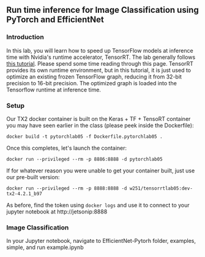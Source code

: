 ## Run time inference for Image Classification using PyTorch and EfficientNet

### Introduction
In this  lab, you will learn how to speed up TensorFlow models at inference time with Nvidia's runtime accelerator, TensorRT.  The lab generally follows 
[this tutorial](https://github.com/NVIDIA-AI-IOT/tf_trt_models). Please spend some time reading through this page. TensorRT 
provides its own runtime environment, but in this tutorial, it is just used to optimize an existing frozen TensorFlow graph, reducing it from 32-bit precision to 16-bit precision. The optimized graph is loaded into the Tensorflow runtime at inference time.

### Setup

Our TX2 docker container is built on the Keras + TF + TensoRT container you may have seen earlier in the class (please peek inside
the Dockerfile):
```
docker build -t pytorchlab05 -f Dockerfile.pytorchlab05 .
```
Once this completes, let's launch the container:
```
docker run --privileged --rm -p 8886:8888 -d pytorchlab05
```
If for whatever reason you were unable to get your container built, just use our pre-built version:
```
docker run --privileged --rm -p 8888:8888 -d w251/tensorrtlab05:dev-tx2-4.2.1_b97
```
As before, find the token using ```docker logs``` and use it to connect to your jupyter notebook at http://jetsonip:8888

### Image Classification
In your Jupyter notebook, navigate to EfficientNet-Pytorh folder, examples, simple, and run example.ipynb
